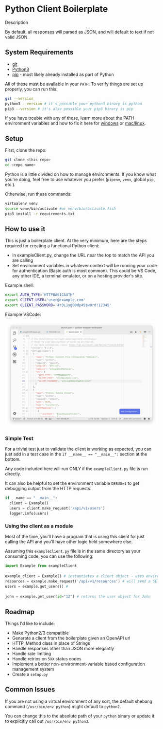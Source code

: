 # Python Client Boilerplate

Description

By default, all responses will parsed as JSON, and will default to text if not valid JSON.

## System Requirements
- [git](https://git-scm.com/)
- [Python3](https://docs.python-guide.org/starting/installation/)
- [pip](https://pip.pypa.io/en/stable/installing/) - most likely already installed as part of Python

All of these must be available in your `PATH`. To verify things are set up properly, you can run this:

```sh
git --version
python3 --version # it's possible your python3 binary is python
pip3 --version # it's also possible your pip3 binary is pip
```

If you have trouble with any of these, learn more about the PATH environment variables and how to fix it here for [windows](https://www.howtogeek.com/118594/how-to-edit-your-system-path-for-easy-command-line-access/) or [mac/linux](http://stackoverflow.com/a/24322978/971592).

## Setup

First, clone the repo:

```sh
git clone <this repo>
cd <repo name>
```

Python is a little divided on how to manage environments. If you know what you're doing, feel free to use whatever you prefer (`pipenv`, `venv`, global `pip`, etc.).

Otherwise, run these commands:

```sh
virtualenv venv
source venv/bin/activate #or venv/bin/activate.fish
pip3 install -r requirements.txt
```

## How to use it

This is just a boilerplate client. At the very minimum, here are the steps required for creating a functional Python client:
- In exampleClient.py, change the URL near the top to match the API you are calling
- Set environment variables in whatever context will be running your code for authentication (Basic auth is most common). This could be VS Code, any other IDE, a terminal emulator, or on a hosting provider's site.

Example shell:
```sh
export AUTH_TYPE='HTTPBASICAUTH'
export CLIENT_USER='user@example.com'
export CLIENT_PASSWORD='4r3L1ygO0dp45$w0rd!12345'
```

Example VSCode:

![VSCode Env Var](images/vscodeEnvVar.png)

### Simple Test

For a trivial test just to validate the client is working as expected, you can just add in a test case in the `if __name__ == "__main__":` section at the bottom. 

Any code included here will run ONLY if the `exampleClient.py` file is run directly.

It can also be helpful to set the environment variable `DEBUG=1` to get debugging output from the HTTP requests.

```py
if __name == "__main__":
  client = Example()
  users = client.make_request('/api/v1/users')
  logger.info(users)
```


### Using the client as a module

Most of the time, you'll have a program that is using this client for just calling the API and you'll have other logic held somewhere else.

Assuming this `exampleClient.py` file is in the same directory as your consuming code, you can use the following:

```py
import Example from exampleClient

example_client = Example() # instantiates a client object - uses environment variables for auth if present
resources = example.make_request('/api/v1/resources') # will send a GET request to the resources endpoint
users = example.get_users() # 

john = example.get_user(id="12") # returns the user object for John
```

## Roadmap

Things I'd like to include:
- Make Python2/3 compatible
- Generate a client from the boilerplate given an OpenAPI url
- HTTP_Method class in place of Strings
- Handle responses other than JSON more elegantly
- Handle rate limiting
- Handle retries on `5XX` status codes
- Implement a better non-environment-variable based configuration management system
- Create a `setup.py`

## Common Issues


If you are not using a virtual environment of any sort, the default shebang command (`/usr/bin/env python`) might default to `python2`. 

You can change this to the absolute path of your `python` binary or update it to explicitly call out `/usr/bin/env python3`.
